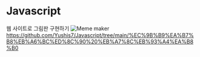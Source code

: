 # Javascript

웹 사이트로 그림판 구현하기
![Meme maker](https://github.com/Yushis7/Javascript/assets/150568560/db7100d3-cff6-4566-8c44-f8ac0132e4fd)
https://github.com/Yushis7/Javascript/tree/main/%EC%9B%B9%EA%B7%B8%EB%A6%BC%ED%8C%90%20%EB%A7%8C%EB%93%A4%EA%B8%B0
